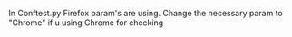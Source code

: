 In Conftest.py Firefox param's are using. Change the necessary param to "Chrome" if u using Chrome for checking
